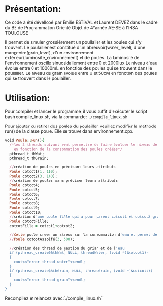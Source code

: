 # Présentation:
Ce code à été dévellopé par Emilie ESTIVAL et Laurent DEVEZ
dans le cadre du BE de Programmation Orienté Objet de 4°année AE-SE à l'INSA TOULOUSE

Il permet de simuler grossièrement un poullailer et les poules qui s'y trouvent. 
Le poulailler est constitué d'un abreuvoir(water_level), d'une mangeoire(grain_level), 
d'un environnement extérieur(luminosite_environnement) et de poules.
La luminosité de l'environnement oscille sinuosidallement entre 0 et 2000lux
Le niveau d'eau évolue entre 0 et 10000mL en fonction des poules qui se trouvent dans le poulailler.
Le niveau de grain évolue entre 0 et 50cM en fonction des poules qui se trouvent dans le poulailler.

# Utilisation:

Pour compiler et lancer le programme, il vous suffit d'éxécuter le script bash compile_linux.sh,
via la commande: `./compile_linux.sh`

Pour ajouter ou retirer des poules du poulailler, veuillez modifier la méthode run() de la classe poule.
Elle se trouve dans environnement.cpp.
```ruby
void Poule::Run(){
  /*les 2 threads suivant vont permettre de faire évoluer le niveau de grain et d'eau
	en fonction de la consommation des poules créées*/
  pthread_t thWat;
  pthread_t thGrain;

  //création de poules en précisant leurs attributs
  Poule cotcot1(1, 110);
  Poule cotcot2(3, 140);
  //création de poules sans préciser leurs attributs 
  Poule cotcot4;
  Poule cotcot5;
  Poule cotcot6;
  Poule cotcot7;
  Poule cotcot8;
  Poule cotcot9;
  Poule cotcot10;
  //création d'une poule fille qui a pour parent cotcot1 et cotcot2 grace à la surcharge de l'opérateur '+'
  Poule cotcotFille;
  cotcotFille = cotcot1+cotcot2;
  
  //Cette poule creer un stress sur la consommation d'eau et permet de tester l'"exception eau"
  //Poule cotcotAssoifé(3, 500); 

  //création des thread de gestion du grian et de l'eau
  if (pthread_create(&thWat, NULL, threadWater, (void *)&cotcot1))
  {
    cout<<"error thread water"<<endl;
  }
  if (pthread_create(&thGrain, NULL, threadGrain, (void *)&cotcot1))
  {
    cout<<"error thread grain"<<endl;
  }
}
```
Recompilez et relancez avec:`./compile_linux.sh``
